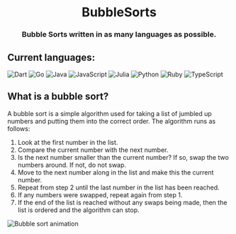 <h1 align="center">
BubbleSorts
</h1>

<h3 align="center">
Bubble Sorts written in as many languages as possible.
</h2>

## Current languages:
![Dart](https://img.shields.io/badge/dart-%230175C2.svg?style=for-the-badge&logo=dart&logoColor=white)
![Go](https://img.shields.io/badge/go-%2300ADD8.svg?style=for-the-badge&logo=go&logoColor=white)
![Java](https://img.shields.io/badge/java-%23ED8B00.svg?style=for-the-badge&logo=java&logoColor=white)
![JavaScript](https://img.shields.io/badge/javascript-%23323330.svg?style=for-the-badge&logo=javascript&logoColor=%23F7DF1E)
![Julia](https://img.shields.io/badge/-Julia-9558B2?style=for-the-badge&logo=julia&logoColor=white)
![Python](https://img.shields.io/badge/python-3670A0?style=for-the-badge&logo=python&logoColor=ffdd54)
![Ruby](https://img.shields.io/badge/ruby-%23CC342D.svg?style=for-the-badge&logo=ruby&logoColor=white)
![TypeScript](https://img.shields.io/badge/typescript-%23007ACC.svg?style=for-the-badge&logo=typescript&logoColor=white)

## What is a bubble sort?
A bubble sort is a simple algorithm used for taking a list of jumbled up numbers and putting them into the correct order. The algorithm runs as follows:

1. Look at the first number in the list.
2. Compare the current number with the next number.
3. Is the next number smaller than the current number? If so, swap the two numbers around. If not, do not swap.
4. Move to the next number along in the list and make this the current number.
5. Repeat from step 2 until the last number in the list has been reached.
6. If any numbers were swapped, repeat again from step 1.
7. If the end of the list is reached without any swaps being made, then the list is ordered and the algorithm can stop.

![Bubble sort animation](https://upload.wikimedia.org/wikipedia/commons/5/54/Sorting_bubblesort_anim.gif)